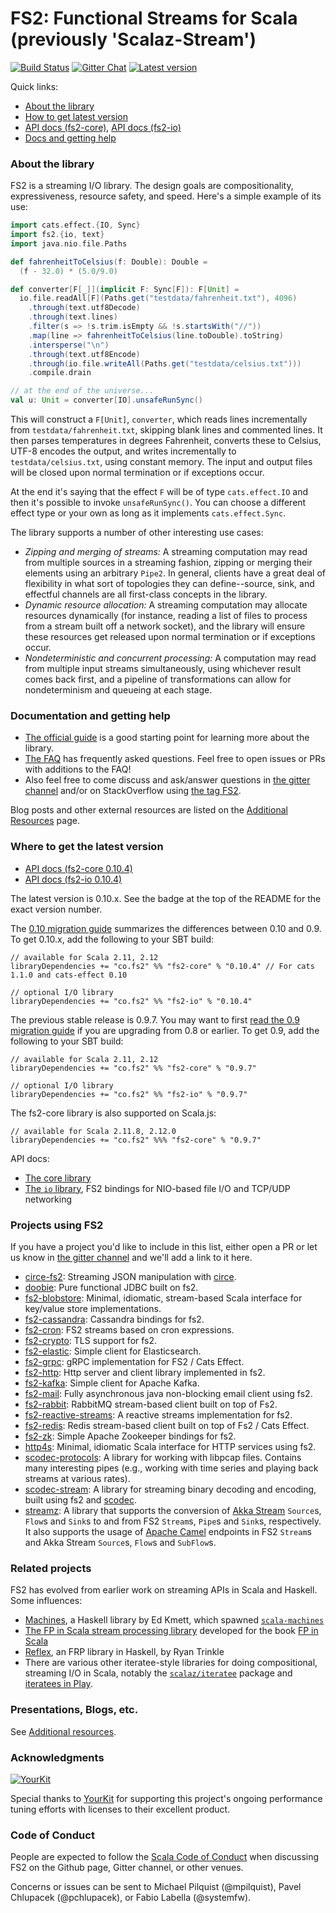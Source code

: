 FS2: Functional Streams for Scala (previously 'Scalaz-Stream')
=============

[![Build Status](https://travis-ci.org/functional-streams-for-scala/fs2.svg?branch=series/0.9)](http://travis-ci.org/functional-streams-for-scala/fs2)
[![Gitter Chat](https://badges.gitter.im/functional-streams-for-scala/fs2.svg)](https://gitter.im/functional-streams-for-scala/fs2)
[![Latest version](https://index.scala-lang.org/functional-streams-for-scala/fs2/fs2-core/latest.svg?color=orange)](https://index.scala-lang.org/functional-streams-for-scala/fs2/fs2-core)

Quick links:

* [About the library](#about)
* [How to get latest version](#getit)
* [API docs (fs2-core)][core-api], [API docs (fs2-io)][io-api]
* [Docs and getting help](#docs)

[io-api]: https://oss.sonatype.org/service/local/repositories/releases/archive/co/fs2/fs2-io_2.12/0.10.5/fs2-io_2.12-0.10.5-javadoc.jar/!/fs2/io/index.html
[core-api]: https://oss.sonatype.org/service/local/repositories/releases/archive/co/fs2/fs2-core_2.12/0.10.5/fs2-core_2.12-0.10.5-javadoc.jar/!/fs2/index.html

### <a id="about"></a>About the library ###

FS2 is a streaming I/O library. The design goals are compositionality, expressiveness, resource safety, and speed. Here's a simple example of its use:

```scala
import cats.effect.{IO, Sync}
import fs2.{io, text}
import java.nio.file.Paths

def fahrenheitToCelsius(f: Double): Double =
  (f - 32.0) * (5.0/9.0)

def converter[F[_]](implicit F: Sync[F]): F[Unit] =
  io.file.readAll[F](Paths.get("testdata/fahrenheit.txt"), 4096)
    .through(text.utf8Decode)
    .through(text.lines)
    .filter(s => !s.trim.isEmpty && !s.startsWith("//"))
    .map(line => fahrenheitToCelsius(line.toDouble).toString)
    .intersperse("\n")
    .through(text.utf8Encode)
    .through(io.file.writeAll(Paths.get("testdata/celsius.txt")))
    .compile.drain

// at the end of the universe...
val u: Unit = converter[IO].unsafeRunSync()
```

This will construct a `F[Unit]`, `converter`, which reads lines incrementally from `testdata/fahrenheit.txt`, skipping blank lines and commented lines. It then parses temperatures in degrees Fahrenheit, converts these to Celsius, UTF-8 encodes the output, and writes incrementally to `testdata/celsius.txt`, using constant memory. The input and output files will be closed upon normal termination or if exceptions occur.

At the end it's saying that the effect `F` will be of type `cats.effect.IO` and then it's possible to invoke `unsafeRunSync()`. You can choose a different effect type or your own as long as it implements `cats.effect.Sync`.

The library supports a number of other interesting use cases:

* _Zipping and merging of streams:_ A streaming computation may read from multiple sources in a streaming fashion, zipping or merging their elements using an arbitrary `Pipe2`. In general, clients have a great deal of flexibility in what sort of topologies they can define--source, sink, and effectful channels are all first-class concepts in the library.
* _Dynamic resource allocation:_ A streaming computation may allocate resources dynamically (for instance, reading a list of files to process from a stream built off a network socket), and the library will ensure these resources get released upon normal termination or if exceptions occur.
* _Nondeterministic and concurrent processing:_ A computation may read from multiple input streams simultaneously, using whichever result comes back first, and a pipeline of transformations can allow for nondeterminism and queueing at each stage.

### <a id="docs"></a>Documentation and getting help ###

* [The official guide](https://functional-streams-for-scala.github.io/fs2/guide.html) is a good starting point for learning more about the library.
* [The FAQ](https://functional-streams-for-scala.github.io/fs2/faq.html) has frequently asked questions. Feel free to open issues or PRs with additions to the FAQ!
* Also feel free to come discuss and ask/answer questions in [the gitter channel](https://gitter.im/functional-streams-for-scala/fs2) and/or on StackOverflow using [the tag FS2](http://stackoverflow.com/tags/fs2).

Blog posts and other external resources are listed on the [Additional Resources](https://github.com/functional-streams-for-scala/fs2/wiki/Additional-Resources) page.

### <a id="getit"></a> Where to get the latest version ###

* [API docs (fs2-core 0.10.4)][core-api]
* [API docs (fs2-io 0.10.4)][io-api]

The latest version is 0.10.x. See the badge at the top of the README for the exact version number.

The [0.10 migration guide](https://github.com/functional-streams-for-scala/fs2/blob/series/0.10/docs/migration-guide-0.10.md)
summarizes the differences between 0.10 and 0.9. To get 0.10.x, add the following to your SBT build:

```
// available for Scala 2.11, 2.12
libraryDependencies += "co.fs2" %% "fs2-core" % "0.10.4" // For cats 1.1.0 and cats-effect 0.10

// optional I/O library
libraryDependencies += "co.fs2" %% "fs2-io" % "0.10.4"
```

The previous stable release is 0.9.7. You may want to first
[read the 0.9 migration guide](https://github.com/functional-streams-for-scala/fs2/blob/series/0.10/docs/migration-guide-0.9.md)
if you are upgrading from 0.8 or earlier. To get 0.9, add the following to your SBT build:

```
// available for Scala 2.11, 2.12
libraryDependencies += "co.fs2" %% "fs2-core" % "0.9.7"

// optional I/O library
libraryDependencies += "co.fs2" %% "fs2-io" % "0.9.7"
```

The fs2-core library is also supported on Scala.js:

```
// available for Scala 2.11.8, 2.12.0
libraryDependencies += "co.fs2" %%% "fs2-core" % "0.9.7"
```

API docs:

* [The core library][core-api]
* [The `io` library][io-api], FS2 bindings for NIO-based file I/O and TCP/UDP networking

### Projects using FS2 ###

If you have a project you'd like to include in this list, either open a PR or let us know in [the gitter channel](https://gitter.im/functional-streams-for-scala/fs2) and we'll add a link to it here.

* [circe-fs2](https://github.com/circe/circe-fs2): Streaming JSON manipulation with [circe](https://github.com/circe/circe).
* [doobie](https://github.com/tpolecat/doobie): Pure functional JDBC built on fs2.
* [fs2-blobstore](https://github.com/lendup/fs2-blobstore): Minimal, idiomatic, stream-based Scala interface for key/value store implementations.
* [fs2-cassandra](https://github.com/Spinoco/fs2-cassandra): Cassandra bindings for fs2.
* [fs2-cron](https://github.com/fthomas/fs2-cron): FS2 streams based on cron expressions.
* [fs2-crypto](https://github.com/Spinoco/fs2-crypto): TLS support for fs2.
* [fs2-elastic](https://github.com/amarrella/fs2-elastic): Simple client for Elasticsearch.
* [fs2-grpc](https://github.com/fiadliel/fs2-grpc): gRPC implementation for FS2 / Cats Effect.
* [fs2-http](https://github.com/Spinoco/fs2-http): Http server and client library implemented in fs2.
* [fs2-kafka](https://github.com/Spinoco/fs2-kafka): Simple client for Apache Kafka.
* [fs2-mail](https://github.com/Spinoco/fs2-mail): Fully asynchronous java non-blocking email client using fs2.
* [fs2-rabbit](https://github.com/gvolpe/fs2-rabbit): RabbitMQ stream-based client built on top of Fs2.
* [fs2-reactive-streams](https://github.com/zainab-ali/fs2-reactive-streams): A reactive streams implementation for fs2.
* [fs2-redis](https://github.com/gvolpe/fs2-redis): Redis stream-based client built on top of Fs2 / Cats Effect.
* [fs2-zk](https://github.com/Spinoco/fs2-zk): Simple Apache Zookeeper bindings for fs2.
* [http4s](http://http4s.org/): Minimal, idiomatic Scala interface for HTTP services using fs2.
* [scodec-protocols](https://github.com/scodec/scodec-protocols): A library for working with libpcap files. Contains many interesting pipes (e.g., working with time series and playing back streams at various rates).
* [scodec-stream](https://github.com/scodec/scodec-stream): A library for streaming binary decoding and encoding, built using fs2 and [scodec](https://github.com/scodec/scodec).
* [streamz](https://github.com/krasserm/streamz): A library that supports the conversion of [Akka Stream](http://doc.akka.io/docs/akka/2.4/scala/stream/index.html) `Source`s, `Flow`s and `Sink`s to and from FS2 `Stream`s, `Pipe`s and `Sink`s, respectively. It also supports the usage of [Apache Camel](http://camel.apache.org/) endpoints in FS2 `Stream`s and Akka Stream `Source`s, `Flow`s and `SubFlow`s.

### Related projects ###

FS2 has evolved from earlier work on streaming APIs in Scala and Haskell. Some influences:

* [Machines](https://github.com/ekmett/machines/), a Haskell library by Ed Kmett, which spawned [`scala-machines`](https://github.com/runarorama/scala-machines)
* [The FP in Scala stream processing library](https://github.com/fpinscala/fpinscala/blob/master/answers/src/main/scala/fpinscala/streamingio/StreamingIO.scala) developed for the book [FP in Scala](https://www.manning.com/books/functional-programming-in-scala)
* [Reflex](https://hackage.haskell.org/package/reflex), an FRP library in Haskell, by Ryan Trinkle
* There are various other iteratee-style libraries for doing compositional, streaming I/O in Scala, notably the [`scalaz/iteratee`](https://github.com/scalaz/scalaz/tree/scalaz-seven/iteratee) package and [iteratees in Play](https://www.playframework.com/documentation/2.0/Iteratees).

### Presentations, Blogs, etc. ###

See [Additional resources](https://github.com/functional-streams-for-scala/fs2/wiki/Additional-Resources).

### Acknowledgments ###

[![YourKit](https://www.yourkit.com/images/yklogo.png)](https://www.yourkit.com/)

Special thanks to [YourKit](https://www.yourkit.com/) for supporting this project's ongoing performance tuning efforts with licenses to their excellent product.

### Code of Conduct ###

People are expected to follow the [Scala Code of Conduct](https://www.scala-lang.org/conduct/) when discussing FS2 on the Github page, Gitter channel, or other venues.

Concerns or issues can be sent to Michael Pilquist (@mpilquist), Pavel Chlupacek (@pchlupacek), or Fabio Labella (@systemfw).
